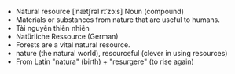 - Natural resource	[ˈnætʃrəl rɪˈzɔːs]	Noun (compound)	
- Materials or substances from nature that are useful to humans.
- Tài nguyên thiên nhiên
- Natürliche Ressource (German)
- Forests are a vital natural resource.
- nature (the natural world), resourceful (clever in using resources)
- From Latin "natura" (birth) + "resurgere" (to rise again)